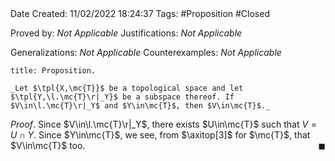 <br />
<br />

Date Created: 11/02/2022 18:24:37
Tags: #Proposition #Closed 

Proved by: _Not Applicable_
Justifications: _Not Applicable_

Generalizations: _Not Applicable_
Counterexamples: _Not Applicable_

``` ad-Proposition
title: Proposition.

_Let $\tpl{X,\mc{T}}$ be a topological space and let $\tpl{Y,\l.\mc{T}\r|_Y}$ be a subspace thereof. If $V\in\l.\mc{T}\r|_Y$ and $Y\in\mc{T}$, then $V\in\mc{T}$._

```

_Proof_. Since $V\in\l.\mc{T}\r|_Y$, there exists $U\in\mc{T}$ such that $V=U\cap Y$. Since $Y\in\mc{T}$, we see, from $\axitop[3]$ for $\mc{T}$, that $V\in\mc{T}$ too.<span style="float:right;">$\blacksquare$</span>
